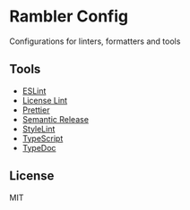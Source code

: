 # Rambler Config

Configurations for linters, formatters and tools

## Tools

* [ESLint](https://eslint.org)
* [License Lint](https://github.com/rambler-digital-solutions/licenselint)
* [Prettier](https://prettier.io)
* [Semantic Release](https://github.com/semantic-release/semantic-release)
* [StyleLint](https://stylelint.io)
* [TypeScript](https://www.typescriptlang.org)
* [TypeDoc](https://typedoc.org)

## License

MIT
